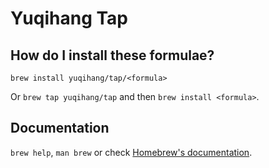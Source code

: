 # Yuqihang Tap

## How do I install these formulae?

`brew install yuqihang/tap/<formula>`

Or `brew tap yuqihang/tap` and then `brew install <formula>`.

## Documentation

`brew help`, `man brew` or check [Homebrew's documentation](https://docs.brew.sh).
